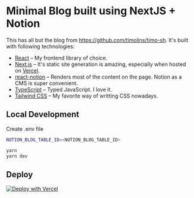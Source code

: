 # Minimal Blog built using NextJS + Notion
This has all but the blog from https://github.com/timolins/timo-sh.
It's built with following technologies:
* [React](https://reactjs.org/) – My frontend library of choice.
* [Next.js](https://nextjs.org/) – It's static site generation is amazing, especially when hosted on [Vercel](https://vercel.com).
* [react-notion](https://github.com/splitbee/react-notion) – Renders most of the content on the page. Notion as a CMS is super convenient. 
* [TypeScript](https://typescriptlang.org) – Typed JavaScript. I love it.
* [Tailwind CSS](https://tailwindcss.com/) – My favorite way of writting CSS nowadays.

## Local Development
Create .env file
```sh
NOTION_BLOG_TABLE_ID=<NOTION_BLOG_TABLE_ID>
```

```sh
yarn
yarn dev
```
## Deploy
[![Deploy with Vercel](https://vercel.com/button)](https://vercel.com/import/project?template=https://github.com/gparuthi/minimal-notion-blog/)